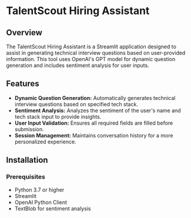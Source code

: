 # TalentScout Hiring Assistant

## Overview
The TalentScout Hiring Assistant is a Streamlit application designed to assist in generating technical interview questions based on user-provided information. This tool uses OpenAI's GPT model for dynamic question generation and includes sentiment analysis for user inputs.

## Features
- **Dynamic Question Generation:** Automatically generates technical interview questions based on specified tech stack.
- **Sentiment Analysis:** Analyzes the sentiment of the user's name and tech stack input to provide insights.
- **User Input Validation:** Ensures all required fields are filled before submission.
- **Session Management:** Maintains conversation history for a more personalized experience.

## Installation

### Prerequisites
- Python 3.7 or higher
- Streamlit
- OpenAI Python Client
- TextBlob for sentiment analysis

